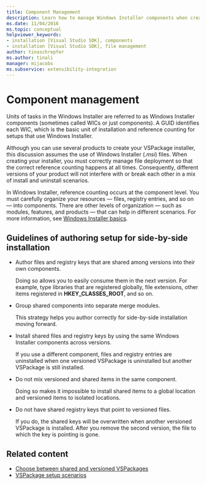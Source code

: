 ```yaml
---
title: Component Management
description: Learn how to manage Windows Installer components when creating a VSPackage installer in Visual Studio.
ms.date: 11/04/2016
ms.topic: conceptual
helpviewer_keywords:
- installation [Visual Studio SDK], components
- installation [Visual Studio SDK], file management
author: tinaschrepfer
ms.author: tinali
manager: mijacobs
ms.subservice: extensibility-integration
---
```

# Component management

Units of tasks in the Windows Installer are referred to as Windows Installer components (sometimes called WICs or just components). A GUID identifies each WIC, which is the basic unit of installation and reference counting for setups that use Windows Installer.

 Although you can use several products to create your VSPackage installer, this discussion assumes the use of Windows Installer (*.msi*) files. When creating your installer, you must correctly manage file deployment so that the correct reference counting happens at all times. Consequently, different versions of your product will not interfere with or break each other in a mix of install and uninstall scenarios.

 In Windows Installer, reference counting occurs at the component level. You must carefully organize your resources — files, registry entries, and so on — into components. There are other levels of organization — such as modules, features, and products — that can help in different scenarios. For more information, see [Windows Installer basics](../../extensibility/internals/windows-installer-basics.md).

## Guidelines of authoring setup for side-by-side installation

- Author files and registry keys that are shared among versions into their own components.

     Doing so allows you to easily consume them in the next version. For example, type libraries that are registered globally, file extensions, other items registered in **HKEY_CLASSES_ROOT**, and so on.

- Group shared components into separate merge modules.

     This strategy helps you author correctly for side-by-side installation moving forward.

- Install shared files and registry keys by using the same Windows Installer components across versions.

     If you use a different component, files and registry entries are uninstalled when one versioned VSPackage is uninstalled but another VSPackage is still installed.

- Do not mix versioned and shared items in the same component.

     Doing so makes it impossible to install shared items to a global location and versioned items to isolated locations.

- Do not have shared registry keys that point to versioned files.

     If you do, the shared keys will be overwritten when another versioned VSPackage is installed. After you remove the second version, the file to which the key is pointing is gone.

## Related content
- [Choose between shared and versioned VSPackages](../../extensibility/choosing-between-shared-and-versioned-vspackages.md)
- [VSPackage setup scenarios](../../extensibility/internals/vspackage-setup-scenarios.md)
